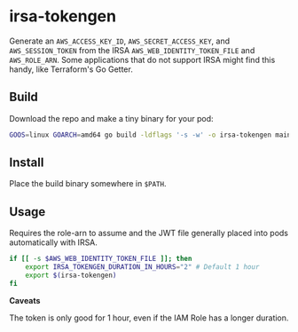 # irsa-tokengen

Generate an `AWS_ACCESS_KEY_ID`, `AWS_SECRET_ACCESS_KEY`, and `AWS_SESSION_TOKEN` from the IRSA `AWS_WEB_IDENTITY_TOKEN_FILE` and `AWS_ROLE_ARN`. Some applications that do not support IRSA  might find this handy, like Terraform's Go Getter.

## Build

Download the repo and make a tiny binary for your pod:

```bash
GOOS=linux GOARCH=amd64 go build -ldflags '-s -w' -o irsa-tokengen main.go
```

## Install

Place the build binary somewhere in `$PATH`.

## Usage

Requires the role-arn to assume and the JWT file generally placed into pods automatically with IRSA.

```bash
if [[ -s $AWS_WEB_IDENTITY_TOKEN_FILE ]]; then
    export IRSA_TOKENGEN_DURATION_IN_HOURS="2" # Default 1 hour
    export $(irsa-tokengen)
fi
```

**Caveats**

The token is only good for 1 hour, even if the IAM Role has a longer duration.